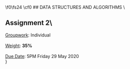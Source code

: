 \f0\fs24 \cf0 ## DATA STRUCTURES AND ALGORITHMS \
## Assignment 2\
<u>Groupwork</u>: Individual<br/>\
<u>Weight</u>: **35%**<br/>\
<u>Due Date</u>: 5PM Friday 29 May 2020<br/>}
